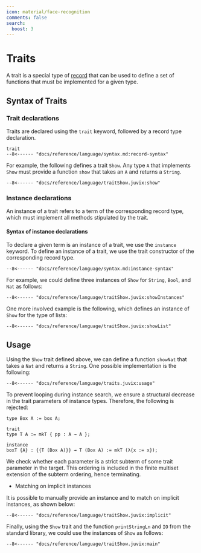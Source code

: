 ```yaml
---
icon: material/face-recognition
comments: false
search:
  boost: 3
---
```


# Traits

A trait is a special type of [record](./records.md) that can be used to define a
set of functions that must be implemented for a given type.

## Syntax of Traits

### Trait declarations

Traits are declared
using the `trait` keyword, followed by a record type declaration.

```text
trait
--8<------ "docs/reference/language/syntax.md:record-syntax"
```

For example, the following defines a trait `Show`. Any type `A` that implements
`Show` must provide a function `show` that takes an `A` and returns a `String`.

```juvix
--8<------ "docs/reference/language/traitShow.juvix:show"
```

### Instance declarations

An instance of a trait refers to a term of the corresponding record type, which
must implement all methods stipulated by the trait.

#### Syntax of instance declarations

To declare a given term is an instance of a trait, we use the `instance`
keyword. To define an instance of a trait, we use the trait constructor of the
corresponding record type.

```text
--8<------ "docs/reference/language/syntax.md:instance-syntax"
```

For example, we could define three instances of `Show` for `String`, `Bool`, and
`Nat` as follows:

```juvix
--8<------ "docs/reference/language/traitShow.juvix:showInstances"
```

One more involved example is the following, which defines an instance of `Show`
for the type of lists:

```juvix
--8<------ "docs/reference/language/traitShow.juvix:showList"
```

## Usage

Using the `Show` trait defined above, we can define a function `showNat` that
takes a `Nat` and returns a `String`. One possible implementation is the
following:

```juvix
--8<------ "docs/reference/language/traits.juvix:usage"
```

To prevent looping during instance search, we ensure a structural decrease in
the trait parameters of instance types. Therefore, the following is rejected:

```juvix
type Box A := box A;

trait
type T A := mkT { pp : A → A };

instance
boxT {A} : {{T (Box A)}} → T (Box A) := mkT (λ{x := x});
```

We check whether each parameter is a strict subterm of some trait parameter in
the target. This ordering is included in the finite multiset extension of the
subterm ordering, hence terminating.

- Matching on implicit instances

It is possible to manually provide an instance and to match on implicit
instances, as shown below:

```juvix
--8<------ "docs/reference/language/traitShow.juvix:implicit"
```

Finally, using the `Show` trait and the function `printStringLn` and `IO` from
the standard library, we could use the instances of `Show` as follows:

```juvix
--8<------ "docs/reference/language/traitShow.juvix:main"
```
